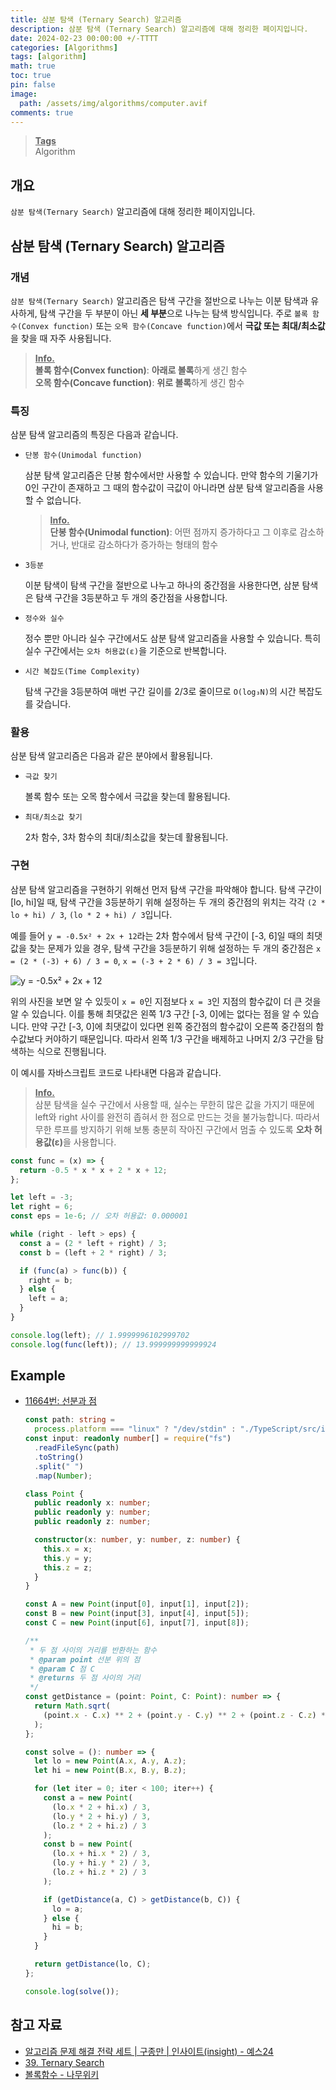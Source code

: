 ```yaml
---
title: 삼분 탐색 (Ternary Search) 알고리즘
description: 삼분 탐색 (Ternary Search) 알고리즘에 대해 정리한 페이지입니다.
date: 2024-02-23 00:00:00 +/-TTTT
categories: [Algorithms]
tags: [algorithm]
math: true
toc: true
pin: false
image:
  path: /assets/img/algorithms/computer.avif
comments: true
---
```


<blockquote class="prompt-info"><p><strong><u>Tags</u></strong><br />
Algorithm</p></blockquote>

## 개요

`삼분 탐색(Ternary Search)` 알고리즘에 대해 정리한 페이지입니다.

## 삼분 탐색 (Ternary Search) 알고리즘

### 개념

`삼분 탐색(Ternary Search)` 알고리즘은 탐색 구간을 절반으로 나누는 이분 탐색과 유사하게, 탐색 구간을 두 부분이 아닌 <b>세 부분</b>으로 나누는 탐색 방식입니다. 주로 `볼록 함수(Convex function)` 또는 `오목 함수(Concave function)`에서 <b>극값 또는 최대/최소값</b>을 찾을 때 자주 사용됩니다.

<blockquote class="prompt-info"><p><strong><u>Info.</u></strong><br />
<b>볼록 함수(Convex function)</b>: <b>아래로 볼록</b>하게 생긴 함수<br />
<b>오목 함수(Concave function)</b>: <b>위로 볼록</b>하게 생긴 함수</p></blockquote>

### 특징

삼분 탐색 알고리즘의 특징은 다음과 같습니다.

- `단봉 함수(Unimodal function)`

  삼분 탐색 알고리즘은 단봉 함수에서만 사용할 수 있습니다. 만약 함수의 기울기가 0인 구간이 존재하고 그 때의 함수값이 극값이 아니라면 삼분 탐색 알고리즘을 사용할 수 없습니다.

  <blockquote class="prompt-info"><p><strong><u>Info.</u></strong><br />
  <b>단봉 함수(Unimodal function)</b>: 어떤 점까지 증가하다고 그 이후로 감소하거나, 반대로 감소하다가 증가하는 형태의 함수</p></blockquote>

- `3등분`

  이분 탐색이 탐색 구간을 절반으로 나누고 하나의 중간점을 사용한다면, 삼분 탐색은 탐색 구간을 3등분하고 두 개의 중간점을 사용합니다.

- `정수와 실수`

  정수 뿐만 아니라 실수 구간에서도 삼분 탐색 알고리즘을 사용할 수 있습니다. 특히 실수 구간에서는 `오차 허용값(ε)`을 기준으로 반복합니다.

- `시간 복잡도(Time Complexity)`

  탐색 구간을 3등분하여 매번 구간 길이를 2/3로 줄이므로 `O(log₃N)`의 시간 복잡도를 갖습니다.

### 활용

삼분 탐색 알고리즘은 다음과 같은 분야에서 활용됩니다.

- `극값 찾기`

  볼록 함수 또는 오목 함수에서 극값을 찾는데 활용됩니다.

- `최대/최소값 찾기`

  2차 함수, 3차 함수의 최대/최소값을 찾는데 활용됩니다.

### 구현

삼분 탐색 알고리즘을 구현하기 위해선 먼저 탐색 구간을 파악해야 합니다. 탐색 구간이 [lo, hi]일 때, 탐색 구간을 3등분하기 위해 설정하는 두 개의 중간점의 위치는 각각 `(2 * lo + hi) / 3`, `(lo * 2 + hi) / 3`입니다.

예를 들어 `y = -0.5x² + 2x + 12`라는 2차 함수에서 탐색 구간이 [-3, 6]일 때의 최댓값을 찾는 문제가 있을 경우, 탐색 구간을 3등분하기 위해 설정하는 두 개의 중간점은 `x = (2 * (-3) + 6) / 3 = 0`, `x = (-3 + 2 * 6) / 3 = 3`입니다.

<img src="/assets/img/algorithms/ternary-search/pic1.avif" alt="y = -0.5x² + 2x + 12" />

위의 사진을 보면 알 수 있듯이 `x = 0`인 지점보다 `x = 3`인 지점의 함수값이 더 큰 것을 알 수 있습니다. 이를 통해 최댓값은 왼쪽 1/3 구간 [-3, 0]에는 없다는 점을 알 수 있습니다. 만약 구간 [-3, 0]에 최댓값이 있다면 왼쪽 중간점의 함수값이 오른쪽 중간점의 함수값보다 커야하기 때문입니다. 따라서 왼쪽 1/3 구간을 배제하고 나머지 2/3 구간을 탐색하는 식으로 진행됩니다.

이 예시를 자바스크립트 코드로 나타내면 다음과 같습니다.

<blockquote class="prompt-info"><p><strong><u>Info.</u></strong><br />
삼분 탐색을 실수 구간에서 사용할 때, 실수는 무한히 많은 값을 가지기 때문에 left와 right 사이를 완전히 좁혀서 한 점으로 만드는 것을 불가능합니다. 따라서 무한 루프를 방지하기 위해 보통 충분히 작아진 구간에서 멈출 수 있도록 <b>오차 허용값(ε)</b>을 사용합니다.</p></blockquote>

```javascript
const func = (x) => {
  return -0.5 * x * x + 2 * x + 12;
};

let left = -3;
let right = 6;
const eps = 1e-6; // 오차 허용값: 0.000001

while (right - left > eps) {
  const a = (2 * left + right) / 3;
  const b = (left + 2 * right) / 3;

  if (func(a) > func(b)) {
    right = b;
  } else {
    left = a;
  }
}

console.log(left); // 1.9999996102999702
console.log(func(left)); // 13.999999999999924
```

## Example

- <a href="https://www.acmicpc.net/problem/11664" target="_blank">11664번: 선분과 점</a>

  ```typescript
  const path: string =
    process.platform === "linux" ? "/dev/stdin" : "./TypeScript/src/input.txt";
  const input: readonly number[] = require("fs")
    .readFileSync(path)
    .toString()
    .split(" ")
    .map(Number);

  class Point {
    public readonly x: number;
    public readonly y: number;
    public readonly z: number;

    constructor(x: number, y: number, z: number) {
      this.x = x;
      this.y = y;
      this.z = z;
    }
  }

  const A = new Point(input[0], input[1], input[2]);
  const B = new Point(input[3], input[4], input[5]);
  const C = new Point(input[6], input[7], input[8]);

  /**
   * 두 점 사이의 거리를 반환하는 함수
   * @param point 선분 위의 점
   * @param C 점 C
   * @returns 두 점 사이의 거리
   */
  const getDistance = (point: Point, C: Point): number => {
    return Math.sqrt(
      (point.x - C.x) ** 2 + (point.y - C.y) ** 2 + (point.z - C.z) ** 2
    );
  };

  const solve = (): number => {
    let lo = new Point(A.x, A.y, A.z);
    let hi = new Point(B.x, B.y, B.z);

    for (let iter = 0; iter < 100; iter++) {
      const a = new Point(
        (lo.x * 2 + hi.x) / 3,
        (lo.y * 2 + hi.y) / 3,
        (lo.z * 2 + hi.z) / 3
      );
      const b = new Point(
        (lo.x + hi.x * 2) / 3,
        (lo.y + hi.y * 2) / 3,
        (lo.z + hi.z * 2) / 3
      );

      if (getDistance(a, C) > getDistance(b, C)) {
        lo = a;
      } else {
        hi = b;
      }
    }

    return getDistance(lo, C);
  };

  console.log(solve());
  ```

## 참고 자료

- <a href="https://www.yes24.com/product/goods/8006522" target="_blank">알고리즘 문제 해결 전략 세트 | 구종만 | 인사이트(insight) - 예스24</a>
- <a href="https://00ad-8e71-00ff-055d.tistory.com/41" target="_blank">39. Ternary Search</a>
- <a href="https://namu.wiki/w/볼록함수" target="_blank">볼록함수 - 나무위키</a>
